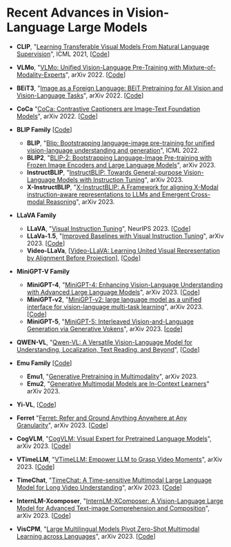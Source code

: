 # Recent Advances in Vision-Language Large Models



- **CLIP**,  "[Learning Transferable Visual Models From Natural Language Supervision](https://arxiv.org/abs/2103.00020)", ICML 2021, [[Code](https://github.com/openai/CLIP)]

- **VLMo**, "[VLMo: Unified Vision-Language Pre-Training with Mixture-of-Modality-Experts](https://arxiv.org/abs/2111.02358)", arXiv 2022. [[Code](https://github.com/microsoft/unilm/tree/master/vlmo)]

- **BEiT3**, "[Image as a Foreign Language: BEiT Pretraining for All Vision and Vision-Language Tasks](https://arxiv.org/abs/2208.10442)", arXiv 2022. [[Code](https://github.com/microsoft/unilm)]
- **CoCa** "[CoCa: Contrastive Captioners are Image-Text Foundation Models](https://arxiv.org/abs/2205.01917)", arXiv 2022. [[Code](https://github.com/lucidrains/CoCa-pytorch)]
  
- **BLIP Family** [[Code](https://github.com/salesforce/LAVIS)]
  - **BLIP**, "[Blip: Bootstrapping language-image pre-training for unified vision-language understanding and generation](https://proceedings.mlr.press/v162/li22n.html)", ICML 2022.
  - **BLIP2**, "[BLIP-2: Bootstrapping Language-Image Pre-training with Frozen Image Encoders and Large Language Models](https://arxiv.org/abs/2301.12597)", arXiv 2023.
  - **InstructBLIP**, "[InstructBLIP: Towards General-purpose Vision-Language Models with Instruction Tuning](https://arxiv.org/abs/2305.06500)", arXiv 2023.
  - **X-InstructBLIP**, "[X-InstructBLIP: A Framework for aligning X-Modal instruction-aware representations to LLMs and Emergent Cross-modal Reasoning](https://arxiv.org/pdf/2311.18799.pdf)", arXiv 2023.
 
- **LLaVA Family** 
   - **LLaVA**, "[Visual Instruction Tuning](https://arxiv.org/abs/2304.08485)", NeurIPS 2023. [[Code](https://github.com/haotian-liu/LLaVA)]
   - **LLaVa-1.5**, "[Improved Baselines with Visual Instruction Tuning](https://arxiv.org/abs/2310.03744)", arXiv 2023. [[Code](https://github.com/haotian-liu/LLaVA)]
   - **Video-LLaVa**, [[Video-LLaVA: Learning United Visual Representation by Alignment Before Projection](https://arxiv.org/abs/2311.10122)], [[Code](https://github.com/PKU-YuanGroup/Video-LLaVA)]
- **MiniGPT-V Family** 
  - **MiniGPT-4**, "[MiniGPT-4: Enhancing Vision-Language Understanding with Advanced Large Language Models](https://arxiv.org/abs/2304.10592)", arXiv 2023. [[Code](https://github.com/Vision-CAIR/MiniGPT-4)]
  - **MiniGPT-v2**, "[MiniGPT-v2: large language model as a unified interface for vision-language multi-task learning](https://arxiv.org/abs/2310.09478)", arXiv 2023. [[Code](https://github.com/Vision-CAIR/MiniGPT-4)]
  - **MiniGPT-5**, "[MiniGPT-5: Interleaved Vision-and-Language Generation via Generative Vokens](https://arxiv.org/abs/2310.02239)", arXiv 2023. [[code](https://github.com/eric-ai-lab/MiniGPT-5)]
- **QWEN-VL**, "[Qwen-VL: A Versatile Vision-Language Model for Understanding, Localization, Text Reading, and Beyond](https://arxiv.org/abs/2308.12966)", [[Code](https://github.com/QwenLM/Qwen-VL)]
- **Emu Family** [[Code](https://github.com/baaivision/Emu)]
  - **Emu1**, "[Generative Pretraining in Multimodality](https://arxiv.org/abs/2307.05222)", arXiv 2023.
  - **Emu2**, "[Generative Multimodal Models are In-Context Learners](https://arxiv.org/abs/2312.13286)" arXiv 2023.
- **Yi-VL**, [[Code](https://github.com/01-ai/Yi/tree/main/VL)]
- **Ferret** "[Ferret: Refer and Ground Anything Anywhere at Any Granularity](https://arxiv.org/abs/2310.07704)", arXiv 2023. [[Code](https://github.com/apple/ml-ferret)]
- **CogVLM**, "[CogVLM: Visual Expert for Pretrained Language Models](https://arxiv.org/abs/2311.03079)", arXiv 2023. [[Code](https://github.com/THUDM/CogVLM/tree/main)]

- **VTimeLLM**, "[VTimeLLM: Empower LLM to Grasp Video Moments](https://arxiv.org/abs/2311.18445)", arXiv 2023. [[Code](https://github.com/huangb23/VTimeLLM)]
- **TimeChat**, "[TimeChat: A Time-sensitive Multimodal Large Language Model for Long Video Understanding](https://arxiv.org/abs/2312.02051)", arXiv 2023. [[Code](https://github.com/RenShuhuai-Andy/TimeChat)]
- **InternLM-Xcomposer**, "[InternLM-XComposer: A Vision-Language Large Model for Advanced Text-image Comprehension and Composition](https://arxiv.org/abs/2309.15112)", arXiv 2023. [[Code](https://github.com/InternLM/InternLM-XComposer)]
- **VisCPM**, "[Large Multilingual Models Pivot Zero-Shot Multimodal Learning across Languages](https://arxiv.org/pdf/2308.12038.pdf)", arXiv 2023. [[Code](https://github.com/OpenBMB/VisCPM)]



